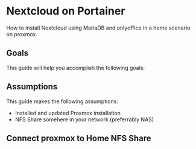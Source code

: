 # Nextcloud on Portainer
How to install Nextcloud using MariaDB and onlyoffice in a home scenario on proxmox.

## Goals
This guide will help you accomplish the following goals:

## Assumptions
This guide makes the following assumptions:
* Installed and updated Proxmox installation
* NFS Share somehere in your network (preferrably NAS)

## Connect proxmox to Home NFS Share
